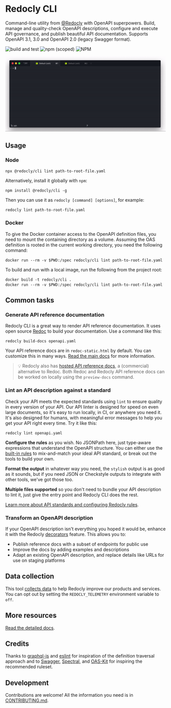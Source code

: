 # Redocly CLI

Command-line utility from [@Redocly](https://redocly.com) with OpenAPI superpowers. Build, manage and quality-check OpenAPI descriptions, configure and execute API governance, and publish beautiful API documentation. Supports OpenAPI 3.1, 3.0 and OpenAPI 2.0 (legacy Swagger format).

![build and test](https://github.com/redocly/redocly-cli/actions/workflows/tests.yaml/badge.svg)
![npm (scoped)](https://img.shields.io/npm/v/@redocly/cli)
![NPM](https://img.shields.io/npm/l/@redocly/cli)

![OpenAPI 3 CLI toolset](./media/redocly-cli.gif)

## Usage

### Node

```
npx @redocly/cli lint path-to-root-file.yaml
```

Alternatively, install it globally with `npm`:

```
npm install @redocly/cli -g
```

Then you can use it as `redocly [command] [options]`, for example:

```
redocly lint path-to-root-file.yaml
```

### Docker

To give the Docker container access to the OpenAPI definition files, you need to
mount the containing directory as a volume. Assuming the OAS definition is rooted
in the current working directory, you need the following command:

```
docker run --rm -v $PWD:/spec redocly/cli lint path-to-root-file.yaml
```

To build and run with a local image, run the following from the project root:

```
docker build -t redocly/cli .
docker run --rm -v $PWD:/spec redocly/cli lint path-to-root-file.yaml
```

## Common tasks

### Generate API reference documentation

Redocly CLI is a great way to render API reference documentation. It uses open source [Redoc](https://github.com/redocly/redoc) to build your documentation. Use a command like this:

```
redocly build-docs openapi.yaml
```

Your API reference docs are in `redoc-static.html` by default. You can customize this in many ways. [Read the main docs](https://redocly.com/docs/cli/commands/build-docs) for more information.

> :bulb: Redocly also has [hosted API reference docs](https://redocly.com/docs/api-registry/guides/api-registry-quickstart/), a (commercial) alternative to Redoc. Both Redoc and Redocly API reference docs can be worked on locally using the `preview-docs` command.

### Lint an API description against a standard

Check your API meets the expected standards using `lint` to ensure quality in every version of your API. Our API linter is designed for speed on even large documents, so it's easy to run locally, in CI, or anywhere you need it. It's also designed for humans, with meaningful error messages to help you get your API right every time. Try it like this:

```
redocly lint openapi.yaml
```

**Configure the rules** as you wish. No JSONPath here, just type-aware expressions that understand the OpenAPI structure. You can either use the [built-in rules](https://redocly.com/docs/cli/rules) to mix-and-match your ideal API standard, or break out the tools to build your own.

**Format the output** in whatever way you need, the `stylish` output is as good as it sounds, but if you need JSON or Checkstyle outputs to integrate with other tools, we've got those too.

**Multiple files supported** so you don't need to bundle your API description to lint it, just give the entry point and Redocly CLI does the rest.

[Learn more about API standards and configuring Redocly rules](https://redocly.com/docs/cli/api-standards).

### Transform an OpenAPI description

If your OpenAPI description isn't everything you hoped it would be, enhance it with the Redocly [decorators](https://redocly.com/docs/cli/decorators) feature. This allows you to:

- Publish reference docs with a subset of endpoints for public use
- Improve the docs by adding examples and descriptions
- Adapt an existing OpenAPI description, and replace details like URLs for use on staging platforms

## Data collection

This tool [collects data](./docs/usage-data.md) to help Redocly improve our products and services. You can opt out by setting the `REDOCLY_TELEMETRY` environment variable to `off`.

## More resources

[Read the detailed docs](https://redocly.com/docs/cli/).

## Credits

Thanks to [graphql-js](https://github.com/graphql/graphql-js) and [eslint](https://github.com/eslint/eslint) for inspiration of the definition traversal approach and to [Swagger](https://github.com/swagger-api/swagger-editor), [Spectral](https://github.com/stoplightio/spectral), and [OAS-Kit](https://github.com/Mermade/oas-kit) for inspiring the recommended ruleset.

## Development

Contributions are welcome! All the information you need is in [CONTRIBUTING.md](.github/CONTRIBUTING.md).
